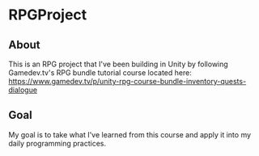 # RPGProject

## About ##
This is an RPG project that I've been building in Unity by following Gamedev.tv's RPG bundle tutorial course located here: [https://www.gamedev.tv/p/unity-rpg-course-bundle-inventory-quests-dialogue ](https://www.gamedev.tv/p/unity-rpg) 

## Goal ##
My goal is to take what I've learned from this course and apply it into my daily programming practices.
